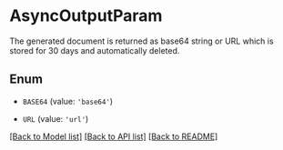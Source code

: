 # AsyncOutputParam

The generated document is returned as base64 string or URL which is stored for 30 days and automatically deleted.

## Enum

* `BASE64` (value: `'base64'`)

* `URL` (value: `'url'`)

[[Back to Model list]](../README.md#documentation-for-models) [[Back to API list]](../README.md#documentation-for-api-endpoints) [[Back to README]](../README.md)


